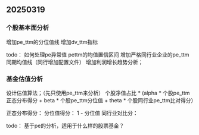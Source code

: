 ## 20250319
### 个股基本面分析
增加pe_ttm的分位值线
增加dv_ttm指标

todo：
如何处理pe异常值
pettm的均值置信区间
增加严格同行业企业的pe_ttm同期均值线（同行增加配置文件）
增加利润增长趋势分析；


### 基金估值分析
设计估值算法；（先只使用pe_ttm来分析）
个股净值占比 * (alpha * 个股pe_ttm正态分布得分 + beta * 个股pe_ttm分位值 + theta * 个股同行业pe_ttm比对得分） 

正态分布得分：
分位值得分：   1 - 分位值
同行业对比分： 

todo：
基于pe的分析，适用于什么样的股票基金？
